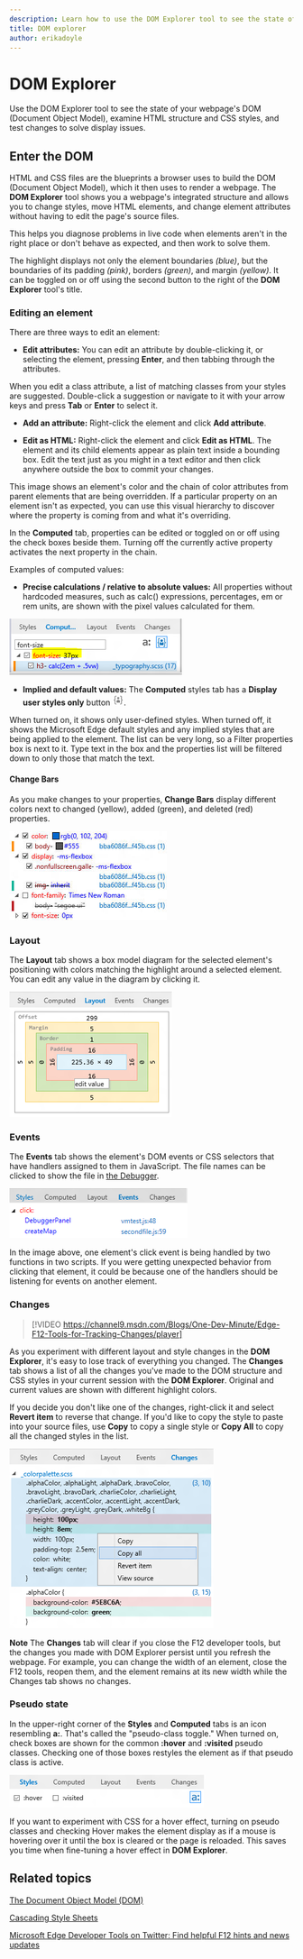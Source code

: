 ```yaml
---
description: Learn how to use the DOM Explorer tool to see the state of your webpage’s Document Object Model (DOM), examine HTML structure and CSS styles, and test changes to solve display issues.
title: DOM explorer
author: erikadoyle
---
```


# DOM Explorer

Use the DOM Explorer tool to see the state of your webpage's DOM (Document Object Model), examine HTML structure and CSS styles, and test changes to solve display issues.

## Enter the DOM
HTML and CSS files are the blueprints a browser uses to build the DOM (Document Object Model), which it then uses to render a webpage. The **DOM Explorer** tool shows you a webpage's integrated structure and allows you to change styles, move HTML elements, and change element attributes without having to edit the page's source files.

This helps you diagnose problems in live code when elements aren't in the right place or don't behave as expected, and then work to solve them.




The highlight displays not only the element boundaries *(blue)*, but the boundaries of its padding *(pink)*, borders *(green)*, and margin *(yellow)*. It can be toggled on or off using the second button to the right of the **DOM Explorer** tool's title.

### Editing an element
There are three ways to edit an element:

  - **Edit attributes:** You can edit an attribute by double-clicking it, or selecting the element, pressing **Enter**, and then tabbing through the attributes.

   When you edit a class attribute, a list of matching classes from your styles are suggested. Double-click a suggestion or navigate to it with your arrow keys and press **Tab** or **Enter** to select it.

  - **Add an attribute:** Right-click the element and click **Add attribute**.

  - **Edit as HTML:** Right-click the element and click **Edit as HTML**. The element and its child elements appear as plain text inside a bounding box. Edit the text just as you might in a text editor and then click anywhere outside the box to commit your changes.



This image shows an element's color and the chain of color attributes from parent elements that are being overridden. If a particular property on an element isn't as expected, you can use this visual hierarchy to discover where the property is coming from and what it's overriding.

In the **Computed** tab, properties can be edited or toggled on or off using the check boxes beside them. Turning off the currently active property activates the next property in the chain.

Examples of computed values:

  - **Precise calculations / relative to absolute values:** All properties without hardcoded measures, such as calc() expressions, percentages, em or rem units, are shown with the pixel values calculated for them.

![Edge Computed Sizes](./media/Edge_DOMExplorer_computedstyles.PNG)

  - **Implied and default values:** The **Computed** styles tab has a **Display user styles only** button ![Display all styles button](./media/F12BlueDOMExplorerDisplayStyles.png).

   When turned on, it shows only user-defined styles. When turned off, it shows the Microsoft Edge default styles and any     implied styles that are being applied to the element. The list can be very long, so a Filter properties box is next to it.  Type text in the box and the properties list will be filtered down to only those that match the text.

#### Change Bars
As you make changes to your properties, **Change Bars** display different colors next to changed (yellow), added (green), and deleted (red) properties.

![Display all styles button](./media/changebars.jpg)

### Layout
The **Layout** tab shows a box model diagram for the selected element's positioning with colors matching the highlight around a selected element. You can edit any value in the diagram by clicking it.

![Edge Layout Tab](./media/Edge_DOMExplorer_layout.PNG)

### Events
The **Events** tab shows the element's DOM events or CSS selectors that have handlers assigned to them in JavaScript. The file names can be clicked to show the file in [the Debugger](./debugger.md).

![Events tab](./media/Edge_DOMExplorer_events.PNG)

In the image above, one element's click event is being handled by two functions in two scripts. If you were getting unexpected behavior from clicking that element, it could be because one of the handlers should be listening for events on another element.

### Changes

> [!VIDEO https://channel9.msdn.com/Blogs/One-Dev-Minute/Edge-F12-Tools-for-Tracking-Changes/player]

As you experiment with different layout and style changes in the **DOM Explorer**, it's easy to lose track of everything you changed. The **Changes** tab shows a list of all the changes you've made to the DOM structure and CSS styles in your current session with the **DOM Explorer**. Original and current values are shown with different highlight colors.

If you decide you don't like one of the changes, right-click it and select **Revert item** to reverse that change. If you'd like to copy the style to paste into your source files, use **Copy** to copy a single style or **Copy All** to copy all the changed styles in the list.

![Changes tab](./media/Edge_DOMExplorer_changes.png)

**Note**  The **Changes** tab will clear if you close the F12 developer tools, but the changes you made with DOM Explorer persist until you refresh the webpage. For example, you can change the width of an element, close the F12 tools, reopen them, and the element remains at its new width while the Changes tab shows no changes.

### Pseudo state

In the upper-right corner of the **Styles** and **Computed** tabs is an icon resembling **a:**. That's called the "pseudo-class toggle." When turned on, check boxes are shown for the common **:hover** and **:visited** pseudo classes. Checking one of those boxes restyles the element as if that pseudo class is active.

![Changes tab](./media/Edge_DOMExplorer_pseudostate.PNG)

If you want to experiment with CSS for a hover effect, turning on pseudo classes and checking Hover makes the element display as if a mouse is hovering over it until the box is cleared or the page is reloaded. This saves you time when fine-tuning a hover effect in **DOM Explorer**.

## Related topics

[The Document Object Model (DOM)](https://msdn.microsoft.com/library/hh772384.aspx)

[Cascading Style Sheets](https://msdn.microsoft.com/library/ms531209.aspx)

[Microsoft Edge Developer Tools on Twitter: Find helpful F12 hints and news updates](https://twitter.com/EdgeDevTools)
